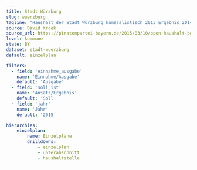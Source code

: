 ```yaml
---
title: Stadt Würzburg
slug: wuerzburg
tagline: "Haushalt der Stadt Würzburg kameralistisch 2013 Ergebnis 2014 Ansatz 2015 Ansatz aus einem PDF"
source: David Krcek
source_url: https://piratenpartei-bayern.de/2015/03/10/open-haushalt-bayern/
level: kommune
state: BY
dataset: stadt-wuerzburg
default: einzelplan

filters:
  - field: 'einnahme_ausgabe'
    name: 'Einnahme/Ausgabe'
    default: 'Ausgabe'
  - field: 'soll_ist'
    name: 'Ansatz/Ergebnis'
    default: 'Soll'
  - field: 'jahr'
    name: 'Jahr'
    default: '2015'

hierarchies:
    einzelplan:
        name: Einzelpläne
        drilldowns:
            - einzelplan
            - unterabschnitt
            - haushaltstelle
---
```

